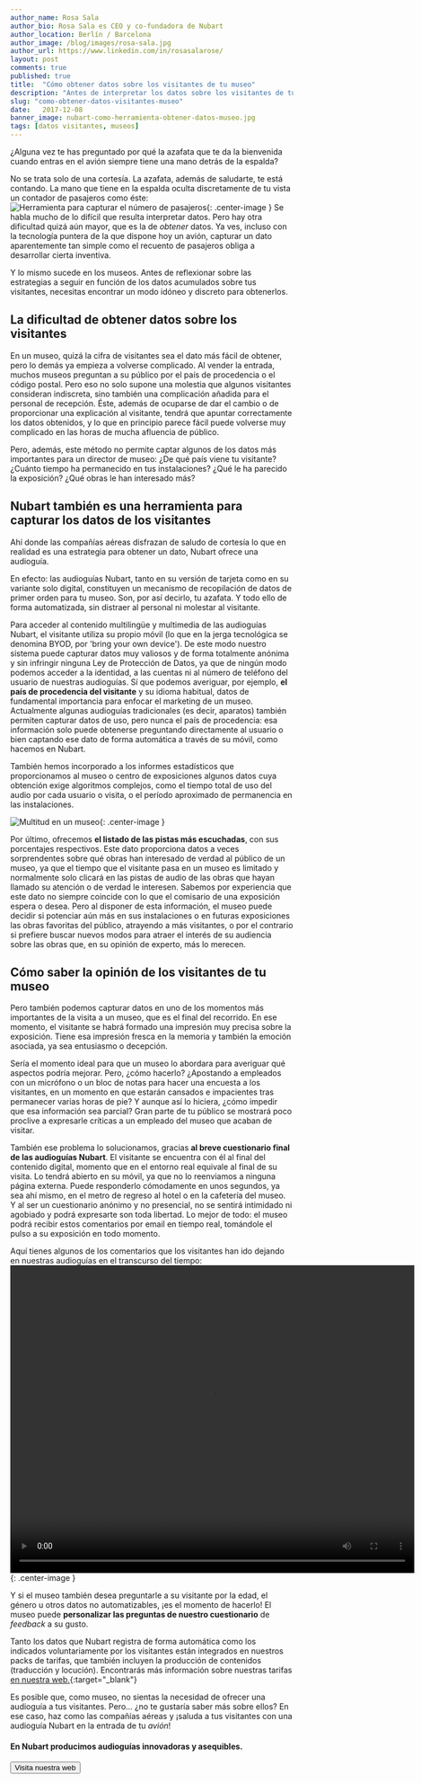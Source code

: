 ```yaml
---
author_name: Rosa Sala
author_bio: Rosa Sala es CEO y co-fundadora de Nubart
author_location: Berlín / Barcelona
author_image: /blog/images/rosa-sala.jpg
author_url: https://www.linkedin.com/in/rosasalarose/
layout: post
comments: true
published: true
title:  "Cómo obtener datos sobre los visitantes de tu museo"
description: "Antes de interpretar los datos sobre los visitantes de tu useo necesitas obtenerlos. Te explicamos cómo"
slug: "como-obtener-datos-visitantes-museo"
date:   2017-12-08
banner_image: nubart-como-herramienta-obtener-datos-museo.jpg
tags: [datos visitantes, museos]
---
```


¿Alguna vez te has preguntado por qué la azafata que te da la bienvenida cuando entras en el avión siempre tiene una mano detrás de la espalda? 

No se trata solo de una cortesía. La azafata, además de saludarte, te está contando. La mano que tiene en la espalda oculta discretamente de tu vista un contador de pasajeros como éste:
![Herramienta para capturar el número de pasajeros]({{site.baseurl}}/images/posts/contador-pasajeros.jpg){: .center-image }
Se habla mucho de lo difícil que resulta interpretar datos. Pero hay otra dificultad quizá aún mayor, que es la de *obtener* datos. Ya ves, incluso con la tecnología puntera de la que dispone hoy un avión, capturar un dato aparentemente tan simple como el recuento de pasajeros obliga a desarrollar cierta inventiva. 

Y lo mismo sucede en los museos. Antes de reflexionar sobre las estrategias a seguir en función de los datos acumulados sobre tus visitantes, necesitas encontrar un modo idóneo y discreto para obtenerlos. 

<!--more-->

## La dificultad de obtener datos sobre los visitantes

En un museo, quizá la cifra de visitantes sea el dato más fácil de obtener, pero lo demás ya empieza a volverse complicado. Al vender la entrada, muchos museos preguntan a su público por el país de procedencia o el código postal. Pero eso no solo supone una molestia que algunos visitantes consideran indiscreta, sino también una complicación añadida para el personal de recepción. Éste, además de ocuparse de dar el cambio o de proporcionar una explicación al visitante, tendrá que apuntar correctamente los datos obtenidos, y lo que en principio parece fácil puede volverse muy complicado en las horas de mucha afluencia de público. 

Pero, además, este método no permite captar algunos de los datos más importantes para un director de museo: ¿De qué país viene tu visitante? ¿Cuánto tiempo ha permanecido en tus instalaciones? ¿Qué le ha parecido la exposición? ¿Qué obras le han interesado más?

## Nubart también es una herramienta para capturar los datos de los visitantes
Ahí donde las compañías aéreas disfrazan de saludo de cortesía lo que en realidad es una estrategia para obtener un dato, Nubart ofrece una audioguía. 

En efecto: las audioguías Nubart, tanto en su versión de tarjeta como en su variante solo digital, constituyen un mecanismo de recopilación de datos de primer orden para tu museo. Son, por así decirlo, tu azafata. Y todo ello de forma automatizada, sin distraer al personal ni molestar al visitante.

Para acceder al contenido multilingüe y multimedia de las audioguías Nubart, el visitante utiliza su propio móvil (lo que en la jerga tecnológica se denomina BYOD, por 'bring your own device'). De este modo nuestro sistema puede capturar datos muy valiosos y de forma totalmente anónima y sin infringir ninguna Ley de Protección de Datos, ya que de ningún modo podemos acceder a la identidad, a las cuentas ni al número de teléfono del usuario de nuestras audioguías. Sí que podemos averiguar, por ejemplo, **el país de procedencia del visitante** y su idioma habitual, datos de fundamental importancia para enfocar el marketing de un museo. Actualmente algunas audioguías tradicionales (es decir, aparatos) también permiten capturar datos de uso, pero nunca el país de procedencia: esa información solo puede obtenerse preguntando directamente al usuario o bien captando ese dato de forma automática a través de su móvil, como hacemos en Nubart. 

También hemos incorporado a los informes estadísticos que proporcionamos al museo o centro de exposiciones algunos datos cuya obtención exige algoritmos complejos, como el tiempo total de uso del audio por cada usuario o visita, o el período aproximado de permanencia en las instalaciones.

![Multitud en un museo]({{site.baseurl}}/images/posts/publico-en-museo.jpg){: .center-image }

Por último, ofrecemos **el listado de las pistas más escuchadas**, con sus porcentajes respectivos. Este dato proporciona datos a veces sorprendentes sobre qué obras han interesado de verdad al público de un museo, ya que el tiempo que el visitante pasa en un museo es limitado y normalmente solo clicará en las pistas de audio de las obras que hayan llamado su atención o de verdad le interesen. Sabemos por experiencia que este dato no siempre coincide con lo que el comisario de una exposición espera o desea. Pero al disponer de esta información, el museo puede decidir si potenciar aún más en sus instalaciones o en futuras exposiciones las obras favoritas del público, atrayendo a más visitantes, o por el contrario si prefiere buscar nuevos modos para atraer el interés de su audiencia sobre las obras que, en su opinión de experto, más lo merecen.

## Cómo saber la opinión de los visitantes de tu museo

Pero también podemos capturar datos en uno de los momentos más importantes de la visita a un museo, que es el final del recorrido. En ese momento, el visitante se habrá formado una impresión muy precisa sobre la exposición. Tiene esa impresión fresca en la memoria y también la emoción asociada, ya sea entusiasmo o decepción. 

Sería el momento ideal para que un museo lo abordara para averiguar qué aspectos podría mejorar. Pero, ¿cómo hacerlo? ¿Apostando a empleados con un micrófono o un bloc de notas para hacer una encuesta a los visitantes, en un momento en que estarán cansados e impacientes tras permanecer varias horas de pie? Y aunque así lo hiciera, ¿cómo impedir que esa información sea parcial? Gran parte de tu público se mostrará poco proclive a expresarle críticas a un empleado del museo que acaban de visitar.

 También ese problema lo solucionamos, gracias **al breve cuestionario final de las audioguías Nubart**. El visitante se encuentra con él al final del contenido digital, momento que en el entorno real equivale al final de su visita. Lo tendrá abierto en su móvil, ya que no lo reenviamos a ninguna página externa. Puede responderlo cómodamente en unos segundos, ya sea ahí mismo, en el metro de regreso al hotel o en la cafetería del museo. Y al ser un cuestionario anónimo y no presencial, no se sentirá intimidado ni agobiado y podrá expresarte son toda libertad. Lo mejor de todo: el museo podrá recibir estos comentarios por email en tiempo real, tomándole el pulso a su exposición en todo momento. 
 
 Aquí tienes algunos de los comentarios que los visitantes han ido dejando en nuestras audioguías en el transcurso del tiempo:
<video width="720" height="548" autoplay loop>
  <source src="{{site.baseurl}}/images/posts/comentarios-visitantes-nubart.mp4" type="video/mp4">
Tu navegador no permite mostrar este vídeo.
</video>{: .center-image }


Y si el museo también desea preguntarle a su visitante por la edad, el género u otros datos no automatizables, ¡es el momento de hacerlo! El museo puede **personalizar las preguntas de nuestro cuestionario** de *feedback* a su gusto. 

Tanto los datos que Nubart registra de forma automática como los indicados voluntariamente por los visitantes están integrados en nuestros packs de tarifas, que también incluyen la producción de contenidos (traducción y locución). Encontrarás más información sobre nuestras tarifas [en nuestra web.](http://www.nubart.eu/es/#pricing){:target="_blank"} 

 Es posible que, como museo, no sientas la necesidad de ofrecer una audioguía a tus visitantes. Pero... ¿no te gustaría saber más sobre ellos? En ese caso, haz como las compañías aéreas y ¡saluda a tus visitantes con una audioguía Nubart en la entrada de tu *avión*!

#### En Nubart producimos audioguías innovadoras y asequibles.

<button name="button" onclick="/es/">Visita nuestra web</button>